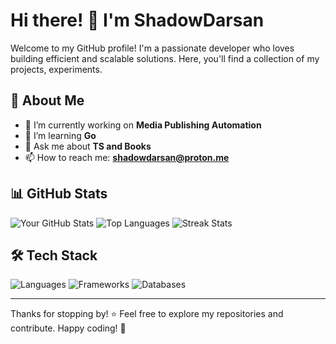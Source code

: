# Hi there! 👋 I'm ShadowDarsan

Welcome to my GitHub profile! I'm a passionate developer who loves building efficient and scalable solutions. Here, you'll find a collection of my projects, experiments.

## 🚀 About Me
- 🔭 I’m currently working on **Media Publishing Automation**
- 🌱 I’m learning **Go**
- 💬 Ask me about **TS and Books**
- 📫 How to reach me: **shadowdarsan@proton.me**

## 📊 GitHub Stats
![Your GitHub Stats](https://github-readme-stats.vercel.app/api?username=shadowDarsan&show_icons=true&theme=radical)
![Top Languages](https://github-readme-stats.vercel.app/api/top-langs/?username=shadowDarsan&layout=compact&theme=radical)
![Streak Stats](https://github-readme-streak-stats.herokuapp.com/?user=shadowDarsan&theme=radical)

## 🛠 Tech Stack
![Languages](https://img.shields.io/badge/-Languages-blue)
![Frameworks](https://img.shields.io/badge/-Frameworks-green)
![Databases](https://img.shields.io/badge/-Databases-orange)

<!-- ## 📫 Connect with Me
[![LinkedIn](https://img.shields.io/badge/-LinkedIn-blue?style=flat&logo=linkedin)](https://www.linkedin.com/in/) [![Twitter](https://img.shields.io/badge/-Twitter-blue?style=flat&logo=twitter)](https://twitter.com/yourusername) -->

---
Thanks for stopping by! ⭐ Feel free to explore my repositories and contribute. Happy coding! 🚀